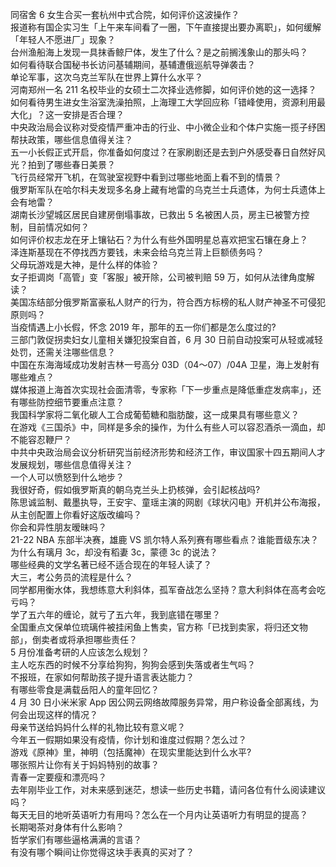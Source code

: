 同宿舍 6 女生合买一套杭州中式合院，如何评价这波操作？  
报道称有国企实习生「上午来车间看了一圈，下午直接提出要办离职」，如何缓解「年轻人不愿进厂」现象？  
台州渔船海上发现一具抹香鲸尸体，发生了什么？是之前搁浅象山的那头吗？  
如何看待联合国秘书长访问基辅期间，基辅遭俄巡航导弹袭击？  
单论军事，这次乌克兰军队在世界上算什么水平？  
河南郑州一名 211 名校毕业的女硕士二次择业选修脚，如何评价她的这一选择？  
如何看待男生进女生浴室洗澡拍照，上海理工大学回应称「错峰使用，资源利用最大化」？这一安排是否合理？  
中央政治局会议称对受疫情严重冲击的行业、中小微企业和个体户实施一揽子纾困帮扶政策，哪些信息值得关注？  
五一小长假正式开启，你准备如何度过？在家刷剧还是去到户外感受春日自然好风光？拍到了哪些春日美景？  
飞行员经常开飞机，在驾驶室视野中看到过哪些地面上看不到的情景？  
俄罗斯军队在哈尔科夫发现多名身上藏有地雷的乌克兰士兵遗体，为何士兵遗体上会有地雷？  
湖南长沙望城区居民自建房倒塌事故，已救出 5 名被困人员，房主已被警方控制，目前情况如何？  
如何评价权志龙在牙上镶钻石？为什么有些外国明星总喜欢把宝石镶在身上？  
泽连斯基现在不停找西方要钱，未来会给乌克兰背上巨额债务吗？  
父母玩游戏是大神，是什么样的体验？  
女子拒调岗「高管」变「客服」被开除，公司被判赔 59 万，如何从法律角度解读？  
美国冻结部分俄罗斯富豪私人财产的行为，符合西方标榜的私人财产神圣不可侵犯原则吗？  
当疫情遇上小长假，怀念 2019 年，那年的五一你们都是怎么度过的?  
三部门敦促拐卖妇女儿童相关嫌犯投案自首，6 月 30 日前自动投案可从轻或减轻处罚，还需关注哪些信息？  
中国在东海海域成功发射吉林一号高分 03D（04～07）/04A 卫星，海上发射有哪些难点？  
媒体报道上海首次实现社会面清零，专家称「下一步重点是降低重症发病率」，还有哪些防控细节要重点注意？  
我国科学家将二氧化碳人工合成葡萄糖和脂肪酸，这一成果具有哪些意义？  
在游戏《三国杀》中，同样是多余的操作，为什么有些人可以容忍酒杀一滴血，却不能容忍鞭尸？  
中共中央政治局会议分析研究当前经济形势和经济工作，审议国家十四五期间人才发展规划，哪些信息值得关注？  
一个人可以愤怒到什么地步？  
我很好奇，假如俄罗斯真的朝乌克兰头上扔核弹，会引起核战吗?  
陈思诚监制、戴墨执导，王安宇、童瑶主演的网剧《球状闪电》开机并公布海报，从主创配置上你看好这版改编吗？  
你会和异性朋友暧昧吗？  
21-22 NBA 东部半决赛，雄鹿 VS 凯尔特人系列赛有哪些看点？谁能晋级东决？  
为什么有璃月 3c，却没有稻妻 3c，蒙德 3c 的说法？  
哪些经典的文学名著已经不适合现在的年轻人读了？  
大三，考公务员的流程是什么？  
同学都用衡水体，我想练意大利斜体，孤军奋战怎么坚持？意大利斜体在高考会吃亏吗？  
学了五六年的缠论，就亏了五六年，我到底错在哪里？  
全国重点文保单位琉璃件被挂闲鱼上售卖，官方称「已找到卖家，将归还文物部」，倒卖者或将承担哪些责任？  
5 月份准备考研的人应该怎么规划？  
主人吃东西的时候不分享给狗狗，狗狗会感到失落或者生气吗？  
不报班，在家如何帮助孩子提升语言表达能力？  
有哪些零食是满载岳阳人的童年回忆？  
4 月 30 日小米米家 App 因公网云网络故障服务异常，用户称设备全部离线，为何会出现这样的情况？  
母亲节送给妈妈什么样的礼物比较有意义呢？  
今年五一假期如果没有疫情，你计划和谁度过假期？怎么过？  
游戏《原神》里，神明（包括魔神）在现实里能达到什么水平?  
哪张照片让你有关于妈妈特别的故事？  
青春一定要瘦和漂亮吗？  
去年刚毕业工作，对未来感到迷茫，想读一些历史书籍，请问各位有什么阅读建议吗？  
每天无目的地听英语听力有用吗？怎么在一个月内让英语听力有明显的提高？  
长期喝茶对身体有什么影响？  
哲学家们有哪些逼格满满的言语？  
有没有哪个瞬间让你觉得这块手表真的买对了？  
